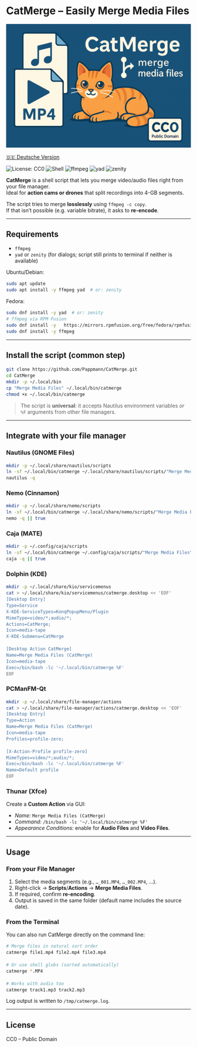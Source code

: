 # CatMerge – Easily Merge Media Files

![](assets/og-image.png)

[🇩🇪 Deutsche Version](README_de.md)

![License: CC0](https://img.shields.io/badge/License-CC0-lightgrey.svg) ![Shell](https://img.shields.io/badge/Made%20with-Bash-4EAA25.svg?logo=gnu-bash&logoColor=white) ![ffmpeg](https://img.shields.io/badge/Uses-ffmpeg-blue.svg) ![yad](https://img.shields.io/badge/GUI-yad-purple.svg) ![zenity](https://img.shields.io/badge/GUI-zenity-purple.svg)

**CatMerge** is a shell script that lets you merge video/audio files right from your file manager.  
Ideal for **action cams or drones** that split recordings into 4-GB segments.

The script tries to merge **losslessly** using `ffmpeg -c copy`.  
If that isn’t possible (e.g. variable bitrate), it asks to **re-encode**.

---

## Requirements

- `ffmpeg`
- `yad` or `zenity` (for dialogs; script still prints to terminal if neither is available)

Ubuntu/Debian:
```bash
sudo apt update
sudo apt install -y ffmpeg yad  # or: zenity
```

Fedora:
```bash
sudo dnf install -y yad  # or: zenity
# ffmpeg via RPM Fusion
sudo dnf install -y   https://mirrors.rpmfusion.org/free/fedora/rpmfusion-free-release-$(rpm -E %fedora).noarch.rpm
sudo dnf install -y ffmpeg
```

---

## Install the script (common step)

```bash
git clone https://github.com/Pappmann/CatMerge.git
cd CatMerge
mkdir -p ~/.local/bin
cp "Merge Media Files" ~/.local/bin/catmerge
chmod +x ~/.local/bin/catmerge
```

> The script is **universal**: it accepts Nautilus environment variables *or* `%F` arguments from other file managers.

---

## Integrate with your file manager

### Nautilus (GNOME Files)
```bash
mkdir -p ~/.local/share/nautilus/scripts
ln -sf ~/.local/bin/catmerge ~/.local/share/nautilus/scripts/"Merge Media Files"
nautilus -q
```

### Nemo (Cinnamon)
```bash
mkdir -p ~/.local/share/nemo/scripts
ln -sf ~/.local/bin/catmerge ~/.local/share/nemo/scripts/"Merge Media Files"
nemo -q || true
```

### Caja (MATE)
```bash
mkdir -p ~/.config/caja/scripts
ln -sf ~/.local/bin/catmerge ~/.config/caja/scripts/"Merge Media Files"
caja -q || true
```

### Dolphin (KDE)
```bash
mkdir -p ~/.local/share/kio/servicemenus
cat > ~/.local/share/kio/servicemenus/catmerge.desktop << 'EOF'
[Desktop Entry]
Type=Service
X-KDE-ServiceTypes=KonqPopupMenu/Plugin
MimeType=video/*;audio/*;
Actions=CatMerge;
Icon=media-tape
X-KDE-Submenu=CatMerge

[Desktop Action CatMerge]
Name=Merge Media Files (CatMerge)
Icon=media-tape
Exec=/bin/bash -lc '~/.local/bin/catmerge %F'
EOF
```

### PCManFM-Qt
```bash
mkdir -p ~/.local/share/file-manager/actions
cat > ~/.local/share/file-manager/actions/catmerge.desktop << 'EOF'
[Desktop Entry]
Type=Action
Name=Merge Media Files (CatMerge)
Icon=media-tape
Profiles=profile-zero;

[X-Action-Profile profile-zero]
MimeTypes=video/*;audio/*;
Exec=/bin/bash -lc '~/.local/bin/catmerge %F'
Name=Default profile
EOF
```

### Thunar (Xfce)
Create a **Custom Action** via GUI:  
- *Name:* `Merge Media Files (CatMerge)`  
- *Command:* `/bin/bash -lc '~/.local/bin/catmerge %F'`  
- *Appearance Conditions:* enable for **Audio Files** and **Video Files**.

---

## Usage

### From your File Manager
1. Select the media segments (e.g., `…_001.MP4`, `…_002.MP4`, …).  
2. Right-click → **Scripts**/**Actions** → **Merge Media Files**.  
3. If required, confirm **re-encoding**.  
4. Output is saved in the same folder (default name includes the source date).

### From the Terminal
You can also run CatMerge directly on the command line:

```bash
# Merge files in natural sort order
catmerge file1.mp4 file2.mp4 file3.mp4

# Or use shell globs (sorted automatically)
catmerge *.MP4

# Works with audio too
catmerge track1.mp3 track2.mp3
```

Log output is written to `/tmp/catmerge.log`.

---

## License

CC0 – Public Domain
